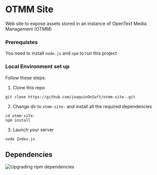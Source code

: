 # OTMM Site

Web site to expose assets stored in an instance of OpenText Media Management (OTMM)

### Prerequistes
You need to install `node.js` and `npm` to run this project

### Local Environment set up

Follow these steps:

1) Clone this repo
```
git clone https://github.com/joaquinOnSoft/otmm-site-.git
```

2) Change dir to `otmm-site-` and install all the required dependencies
```
cd otmm-site-
npm install
```

3) Launch your server
```
node Index.js
```

## Dependencies
![Upgrading npm dependencies](https://www.carlrippon.com/upgrading-npm-dependencies/)